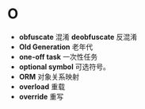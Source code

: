 # O
- **obfuscate** 混淆 **deobfuscate** 反混淆
- **Old Generation** 老年代
- **one-off task** 一次性任务
- **optional symbol** 可选符号。
- **ORM** 对象关系映射
- **overload** 重载
- **override** 重写
